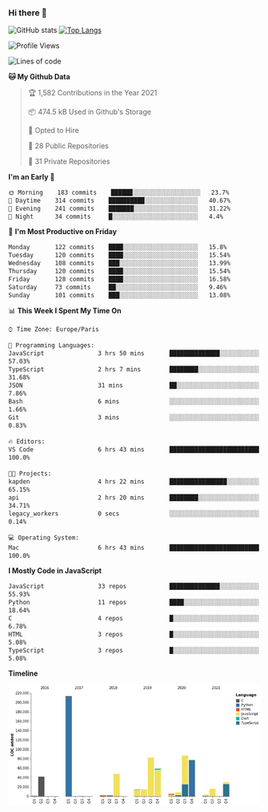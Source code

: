 ### Hi there 👋


![GitHub stats](https://github-readme-stats.vercel.app/api?username=eastkap&theme=dark&show_icons=true&count_private=true)
[![Top Langs](https://github-readme-stats.vercel.app/api/top-langs/?username=eastkap&layout=compact)](https://github.com/anuraghazra/github-readme-stats)



<!--START_SECTION:waka-->
![Profile Views](http://img.shields.io/badge/Profile%20Views-0-blue)

![Lines of code](https://img.shields.io/badge/From%20Hello%20World%20I%27ve%20Written-711105%20lines%20of%20code-blue)

**🐱 My Github Data** 

> 🏆 1,582 Contributions in the Year 2021
 > 
> 📦 474.5 kB Used in Github's Storage 
 > 
> 💼 Opted to Hire
 > 
> 📜 28 Public Repositories 
 > 
> 🔑 31 Private Repositories  
 > 
**I'm an Early 🐤** 

```text
🌞 Morning    183 commits    ██████░░░░░░░░░░░░░░░░░░░   23.7% 
🌆 Daytime    314 commits    ██████████░░░░░░░░░░░░░░░   40.67% 
🌃 Evening    241 commits    ███████░░░░░░░░░░░░░░░░░░   31.22% 
🌙 Night      34 commits     █░░░░░░░░░░░░░░░░░░░░░░░░   4.4%

```
📅 **I'm Most Productive on Friday** 

```text
Monday       122 commits    ████░░░░░░░░░░░░░░░░░░░░░   15.8% 
Tuesday      120 commits    ████░░░░░░░░░░░░░░░░░░░░░   15.54% 
Wednesday    108 commits    ███░░░░░░░░░░░░░░░░░░░░░░   13.99% 
Thursday     120 commits    ████░░░░░░░░░░░░░░░░░░░░░   15.54% 
Friday       128 commits    ████░░░░░░░░░░░░░░░░░░░░░   16.58% 
Saturday     73 commits     ██░░░░░░░░░░░░░░░░░░░░░░░   9.46% 
Sunday       101 commits    ███░░░░░░░░░░░░░░░░░░░░░░   13.08%

```


📊 **This Week I Spent My Time On** 

```text
⌚︎ Time Zone: Europe/Paris

💬 Programming Languages: 
JavaScript               3 hrs 50 mins       ██████████████░░░░░░░░░░░   57.03% 
TypeScript               2 hrs 7 mins        ████████░░░░░░░░░░░░░░░░░   31.68% 
JSON                     31 mins             ██░░░░░░░░░░░░░░░░░░░░░░░   7.86% 
Bash                     6 mins              ░░░░░░░░░░░░░░░░░░░░░░░░░   1.66% 
Git                      3 mins              ░░░░░░░░░░░░░░░░░░░░░░░░░   0.83%

🔥 Editors: 
VS Code                  6 hrs 43 mins       █████████████████████████   100.0%

🐱‍💻 Projects: 
kapden                   4 hrs 22 mins       ████████████████░░░░░░░░░   65.15% 
api                      2 hrs 20 mins       ████████░░░░░░░░░░░░░░░░░   34.71% 
legacy_workers           0 secs              ░░░░░░░░░░░░░░░░░░░░░░░░░   0.14%

💻 Operating System: 
Mac                      6 hrs 43 mins       █████████████████████████   100.0%

```

**I Mostly Code in JavaScript** 

```text
JavaScript               33 repos            ██████████████░░░░░░░░░░░   55.93% 
Python                   11 repos            ████░░░░░░░░░░░░░░░░░░░░░   18.64% 
C                        4 repos             █░░░░░░░░░░░░░░░░░░░░░░░░   6.78% 
HTML                     3 repos             █░░░░░░░░░░░░░░░░░░░░░░░░   5.08% 
TypeScript               3 repos             █░░░░░░░░░░░░░░░░░░░░░░░░   5.08%

```


**Timeline**

![Chart not found](https://raw.githubusercontent.com/Eastkap/Eastkap/main/charts/bar_graph.png) 


<!--END_SECTION:waka-->

<!--
**Eastkap/eastkap** is a ✨ _special_ ✨ repository because its `README.md` (this file) appears on your GitHub profile.

Here are some ideas to get you started:

- 🔭 I’m currently working on ...
- 🌱 I’m currently learning ...
- 👯 I’m looking to collaborate on ...
- 🤔 I’m looking for help with ...
- 💬 Ask me about ...
- 📫 How to reach me: ...
- 😄 Pronouns: ...
- ⚡ Fun fact: ...
-->
